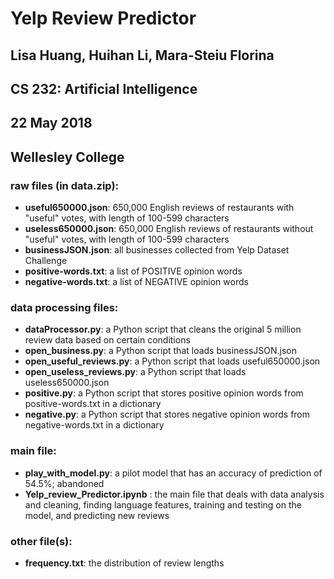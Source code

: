 # Yelp Review Predictor

## Lisa Huang, Huihan Li, Mara-Steiu Florina
## CS 232: Artificial Intelligence
## 22 May 2018
## Wellesley College

### raw files (in data.zip):
  * __useful650000.json__: 650,000 English reviews of restaurants with "useful" votes, with length of 100-599 characters
  * __useless650000.json__: 650,000 English reviews of restaurants without "useful" votes, with length of 100-599 characters
  * __businessJSON.json__: all businesses collected from Yelp Dataset Challenge
  * __positive-words.txt__: a list of POSITIVE opinion words
  * __negative-words.txt__: a list of NEGATIVE opinion words

### data processing files:
  * __dataProcessor.py__: a Python script that cleans the original 5 million review data based on certain conditions
  * __open_business.py__: a Python script that loads businessJSON.json
  * __open_useful_reviews.py__: a Python script that loads useful650000.json
  * __open_useless_reviews.py__: a Python script that loads useless650000.json
  * __positive.py__: a Python script that stores positive opinion words from positive-words.txt in a dictionary
  * __negative.py__: a Python script that stores negative opinion words from negative-words.txt in a dictionary

### main file:
  * __play_with_model.py__: a pilot model that has an accuracy of prediction of 54.5%; abandoned
  * __Yelp_review_Predictor.ipynb__ : the main file that deals with data analysis and cleaning, finding language features, training and testing on the model, and predicting new reviews

### other file(s):
  * __frequency.txt__: the distribution of review lengths